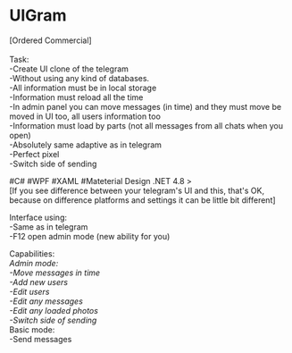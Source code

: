 # UIGram

[Ordered Commercial] </br>
</br>Task:</br>
-Create UI clone of the telegram</br>
-Without using any kind of databases.</br>
-All information must be in local storage</br>
-Information must reload all the time</br>
-In admin panel you can move messages (in time) and they must move be moved in UI too, all users information too</br>
-Information must load by parts (not all messages from all chats when you open)</br>
-Absolutely same adaptive as in telegram</br>
-Perfect pixel</br>
-Switch side of sending</br>


#C# #WPF #XAML #Mateterial Design
.NET 4.8 > </br>
[If you see difference between your telegram's UI and this, that's OK, because on difference platforms and settings it can be little bit different]

Interface using:</br>
-Same as in telegram</br>
-F12 open admin mode (new ability for you)</br>

Сapabilities:</br>
*Admin mode:</br>
-Move messages in time</br>
-Add new users </br>
-Edit users</br>
-Edit any messages</br>
-Edit any loaded photos</br>
-Switch side of sending*</br>
Basic mode:</br>
-Send messages</br>


